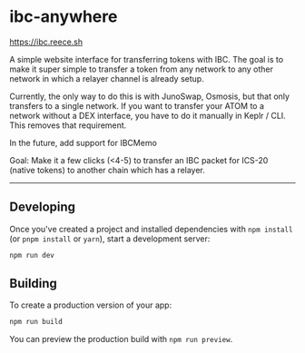 # ibc-anywhere

<https://ibc.reece.sh>

A simple website interface for transferring tokens with IBC.
The goal is to make it super simple to transfer a token from any network to any other network in which a relayer channel is already setup.

Currently, the only way to do this is with JunoSwap, Osmosis, but that only transfers to a single network. If you want to transfer your ATOM to a network without a DEX interface, you have to do it manually in Keplr / CLI. This removes that requirement.

In the future, add support for IBCMemo

Goal: Make it a few clicks (<4-5) to transfer an IBC packet for ICS-20 (native tokens) to another chain which has a relayer.

---

## Developing

Once you've created a project and installed dependencies with `npm install` (or `pnpm install` or `yarn`), start a development server:

```bash
npm run dev
```

## Building

To create a production version of your app:

```bash
npm run build
```

You can preview the production build with `npm run preview`.
